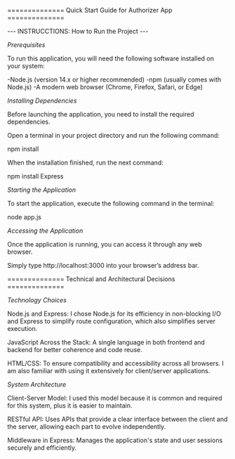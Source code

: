 ============== Quick Start Guide for Authorizer App ==============

--- INSTRUCCTIONS: How to Run the Project ---

*Prerequisites*

To run this application, you will need the following software installed on your system:

-Node.js (version 14.x or higher recommended)
-npm (usually comes with Node.js)
-A modern web browser (Chrome, Firefox, Safari, or Edge)

*Installing Dependencies*

Before launching the application, you need to install the required dependencies. 

Open a terminal in your project directory and run the following command:

npm install

When the installation finished, run the next command:

npm install Express

*Starting the Application*

To start the application, execute the following command in the terminal:

node app.js

*Accessing the Application*

Once the application is running, you can access it through any web browser.

Simply type http://localhost:3000 into your browser’s address bar.

============== Technical and Architectural Decisions ==============

*Technology Choices*

Node.js and Express: I chose Node.js for its efficiency in non-blocking I/O and Express to simplify route configuration, which also simplifies server execution.

JavaScript Across the Stack: A single language in both frontend and backend for better coherence and code reuse.

HTML/CSS: To ensure compatibility and accessibility across all browsers. I am also familiar with using it extensively for client/server applications.



*System Architecture*

Client-Server Model: I used this model because it is common and required for this system, plus it is easier to maintain.

RESTful API: Uses APIs that provide a clear interface between the client and the server, allowing each part to evolve independently.

Middleware in Express: Manages the application's state and user sessions securely and efficiently.




